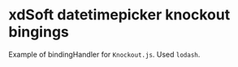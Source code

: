 # xdSoft datetimepicker knockout bingings

Example of bindingHandler for `Knockout.js`. Used `lodash`.